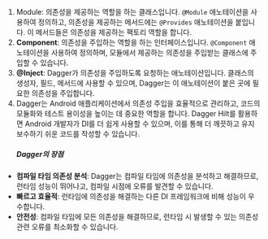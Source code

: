 1. Module: 의존성을 제공하는 역할을 하는 클래스입니다. `@Module` 애노테이션을 사용하여 정의하고, 의존성을 제공하는 메서드에는 `@Provides` 애노테이션을 붙입니다. 이 메서드들은 의존성을 제공하는 팩토리 역할을 합니다.
2. **Component**: 의존성을 주입하는 역할을 하는 인터페이스입니다. `@Component` 애노테이션을 사용하여 정의하며, 모듈에서 제공하는 의존성을 주입받는 클래스에 주입할 수 있습니다.
3. **@Inject**: Dagger가 의존성을 주입하도록 요청하는 애노테이션입니다. 클래스의 생성자, 필드, 메서드에 사용할 수 있으며, Dagger는 이 애노테이션이 붙은 곳에 필요한 의존성을 주입합니다.
4. Dagger는 Android 애플리케이션에서 의존성 주입을 효율적으로 관리하고, 코드의 모듈화와 테스트 용이성을 높이는 데 중요한 역할을 합니다. Dagger Hilt를 활용하면 Android 개발자가 DI를 더 쉽게 사용할 수 있으며, 이를 통해 더 깨끗하고 유지보수하기 쉬운 코드를 작성할 수 있습니다.
   ##### Dagger의 장점
- **컴파일 타임 의존성 분석**: Dagger는 컴파일 타임에 의존성을 분석하고 해결하므로, 런타임 성능이 뛰어나고, 컴파일 시점에 오류를 발견할 수 있습니다.
- **빠르고 효율적**: 런타임에 의존성을 해결하는 다른 DI 프레임워크에 비해 성능이 우수합니다.
- **안전성**: 컴파일 타임에 모든 의존성을 해결하므로, 런타임 시 발생할 수 있는 의존성 관련 오류를 최소화할 수 있습니다.